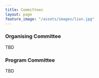 ```yaml
---
title: Committees
layout: page
feature_image: "/assets/images/lion.jpg"
---
```


<div class="container"></div>

### Organising Committee

TBD

### Program Committee

TBD

